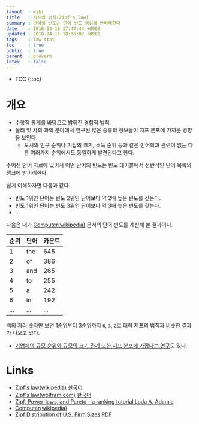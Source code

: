 ```yaml
---
layout  : wiki
title   : 지프의 법칙(Zipf's law)
summary : 단어의 빈도는 단어 빈도 랭킹에 반비례한다
date    : 2018-04-15 17:47:44 +0900
updated : 2018-04-15 18:35:07 +0900
tags    : law stat
toc     : true
public  : true
parent  : proverb
latex   : false
---
```

* TOC
{:toc}

# 개요

* 수학적 통계를 바탕으로 밝혀진 경험적 법칙.
* 물리 및 사회 과학 분야에서 연구된 많은 종류의 정보들이 지프 분포에 가까운 경향을 보인다.
    * 도시의 인구 순위나 기업의 크기, 소득 순위 등과 같은 언어학과 관련이 없는 다른 여러가지 순위에서도 동일하게 발견된다고 한다.

>
주어진 언어 자료에 있어서 어떤 단어의 빈도는 빈도 테이블에서 전반적인 단어 목록의 랭크에 반비례한다.

쉽게 이해하자면 다음과 같다.

* 빈도 1위인 단어는 빈도 2위인 단어보다 약 2배 높은 빈도를 갖는다.
* 빈도 1위인 단어는 빈도 3위인 단어보다 약 3배 높은 빈도를 갖는다.
* ...

다음은 내가 [Computer(wikipedia)](https://en.wikipedia.org/wiki/Computer ) 문서의 단어 빈도를 계산해 본 결과이다.

| 순위 | 단어 | 카운트 |
|------|------|--------|
| 1    | the  | 645    |
| 2    | of   | 386    |
| 3    | and  | 265    |
| 4    | to   | 255    |
| 5    | a    | 242    |
| 6    | in   | 192    |
| ...  | ...  | ...    |

백의 자리 숫자만 보면 1순위부터 3순위까지 `6`, `3`, `2`로 대략 지프의 법칙과 비슷한 결과가 나오고 있다.

* [기업체의 규모 순위와 규모의 크기 관계 또한 지프 분포에 가깝다는 연구](http://science.sciencemag.org/content/293/5536/1818/tab-pdf )도 있다.


# Links

* [Zipf's law(wikipedia)](https://en.wikipedia.org/wiki/Zipf%27s_law ) [한국어](https://ko.wikipedia.org/wiki/%EC%A7%80%ED%94%84%EC%9D%98_%EB%B2%95%EC%B9%99 )
* [Zipf's law(wolfram.com)](https://www.wolfram.com/language/11/text-and-language-processing/zipfs-law.en.html?footer=lang) [한국어](https://www.wolfram.com/language/11/text-and-language-processing/zipfs-law.ko.html?footer=lang )
* [Zipf, Power-laws, and Pareto - a ranking tutorial Lada A. Adamic](http://www.hpl.hp.com/research/idl/papers/ranking/ranking.html )
* [Computer(wikipedia)](https://en.wikipedia.org/wiki/Computer )
* [Zipf Distribution of U.S. Firm Sizes ](http://science.sciencemag.org/content/293/5536/1818/tab-pdf ) [PDF](http://www2.econ.iastate.edu/tesfatsi/USFirmSizesAreZipfDistributed.RAxtell2001.pdf )

